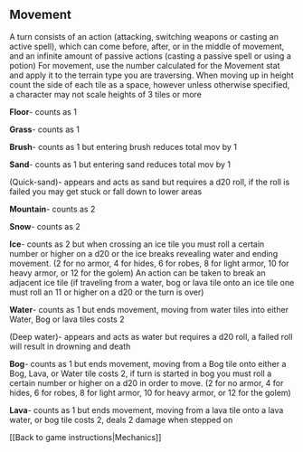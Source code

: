 
## Movement  
A turn consists of an action (attacking, switching weapons or casting an active spell), which can come before, after, or in the middle of movement, and an infinite amount of passive actions (casting a passive spell or using a potion)
For movement, use the number calculated for the Movement stat and apply it to the terrain type you are traversing. When moving up in height count the side of each tile as a space, however unless otherwise specified, a character may not scale heights of 3 tiles or more

**Floor**- counts as 1
	
**Grass**- counts as 1 
	
**Brush**- counts as 1 but entering brush reduces total mov by 1
	
**Sand**- counts as 1 but entering sand reduces total mov by 1
	
(Quick-sand)- appears and acts as sand but requires a d20 roll, if the roll is failed you may get stuck or fall down to lower areas

**Mountain**- counts as 2
	
**Snow**- counts as 2
	
**Ice**- counts as 2 but when crossing an ice tile you must roll a certain number or higher on a d20 or the ice breaks revealing water and ending movement. (2 for no armor, 4 for hides, 6 for robes, 8 for light armor, 10 for heavy armor, or 12 for the golem)  An action can be taken to break an adjacent ice tile (if traveling from a water, bog or lava tile onto an ice tile one must roll an 11 or higher on a d20 or the turn is over)

**Water**- counts as 1 but ends movement, moving from water tiles into either Water, Bog or lava tiles costs 2
	
(Deep water)- appears and acts as water but requires a d20 roll, a failed roll will result in drowning and death

**Bog**- counts as 1 but ends movement, moving from a Bog tile onto either a Bog, Lava, or Water tile costs 2, if turn is started in bog you must roll a certain number or higher on a d20 in order to move. (2 for no armor, 4 for hides, 6 for robes, 8 for light armor, 10 for heavy armor, or 12 for the golem)  
	
**Lava**- counts as 1 but ends movement, moving from a lava tile onto a lava water, or bog tile costs 2,  deals 2 damage when stepped on

[[Back to game instructions|Mechanics]]
